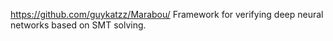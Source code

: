 https://github.com/guykatzz/Marabou/
Framework for verifying deep neural networks based on SMT solving.